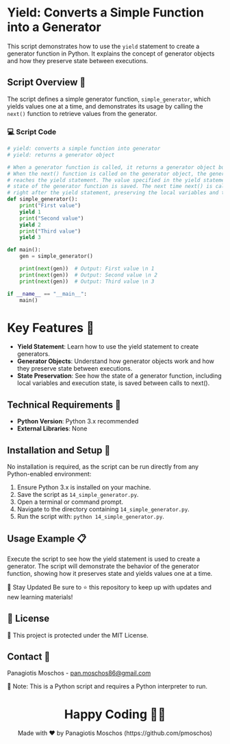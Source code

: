 # Yield: Converts a Simple Function into a Generator

This script demonstrates how to use the `yield` statement to create a generator function in Python. It explains the concept of generator objects and how they preserve state between executions.

## Script Overview 📘

The script defines a simple generator function, `simple_generator`, which yields values one at a time, and demonstrates its usage by calling the `next()` function to retrieve values from the generator.

### :computer: Script Code

```python
# yield: converts a simple function into generator
# yield: returns a generator object

# When a generator function is called, it returns a generator object but does not start execution immediately.
# When the next() function is called on the generator object, the generator function starts executing until it
# reaches the yield statement. The value specified in the yield statement is returned to the caller, and the 
# state of the generator function is saved. The next time next() is called, the generator resumes execution 
# right after the yield statement, preserving the local variables and the execution state.
def simple_generator():
    print("First value")
    yield 1
    print("Second value")
    yield 2
    print("Third value")
    yield 3

def main():
    gen = simple_generator()

    print(next(gen))  # Output: First value \n 1
    print(next(gen))  # Output: Second value \n 2
    print(next(gen))  # Output: Third value \n 3

if __name__ == "__main__":
    main()
```

# Key Features 🌟
- **Yield Statement**: Learn how to use the yield statement to create generators.
- **Generator Objects**: Understand how generator objects work and how they preserve state between executions.
- **State Preservation**: See how the state of a generator function, including local variables and execution state, is saved between calls to next().

## Technical Requirements 🔧
- **Python Version**: Python 3.x recommended
- **External Libraries**: None

## Installation and Setup 🚀
No installation is required, as the script can be run directly from any Python-enabled environment:

1. Ensure Python 3.x is installed on your machine.
2. Save the script as `14_simple_generator.py`.
3. Open a terminal or command prompt.
4. Navigate to the directory containing `14_simple_generator.py`.
5. Run the script with: `python 14_simple_generator.py`.

## Usage Example 📋
Execute the script to see how the yield statement is used to create a generator. The script will demonstrate the behavior of the generator function, showing how it preserves state and yields values one at a time.

📢 Stay Updated
Be sure to ⭐ this repository to keep up with updates and new learning materials!

## 📄 License
🔐 This project is protected under the MIT License.

## Contact 📧
Panagiotis Moschos - pan.moschos86@gmail.com

🔗 Note: This is a Python script and requires a Python interpreter to run.

<h1 align="center">Happy Coding 👨‍💻</h1>
<p align="center">
  Made with ❤️ by Panagiotis Moschos (https://github.com/pmoschos)
</p>
